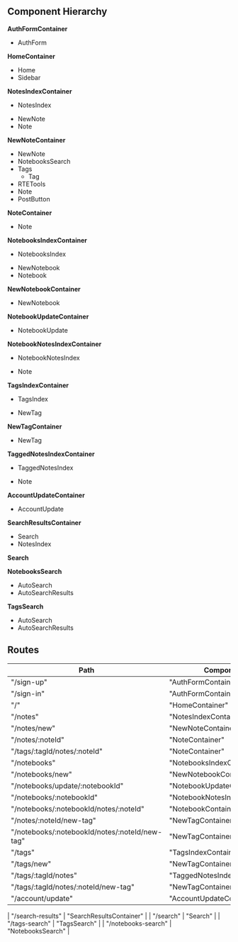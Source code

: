 ## Component Hierarchy

**AuthFormContainer**
 - AuthForm

**HomeContainer**
 - Home
  - Sidebar

**NotesIndexContainer**
 - NotesIndex
  + NewNote
  + Note

**NewNoteContainer**
 - NewNote
  - NotebooksSearch
  - Tags
    + Tag
  - RTETools
  - Note
  - PostButton

**NoteContainer**
 - Note

**NotebooksIndexContainer**
 - NotebooksIndex
  + NewNotebook
  + Notebook

**NewNotebookContainer**
- NewNotebook

**NotebookUpdateContainer**
- NotebookUpdate

**NotebookNotesIndexContainer**
 - NotebookNotesIndex
  + Note

**TagsIndexContainer**
 - TagsIndex
  + NewTag

**NewTagContainer**
- NewTag

**TaggedNotesIndexContainer**
 - TaggedNotesIndex
  + Note


**AccountUpdateContainer**
 - AccountUpdate

<!-- TODO -->

**SearchResultsContainer**
- Search
- NotesIndex

**Search**

**NotebooksSearch**
 - AutoSearch
 - AutoSearchResults

**TagsSearch**
 - AutoSearch
 - AutoSearchResults

## Routes

|Path   | Component   |
|-------|-------------|
| "/sign-up" | "AuthFormContainer" |
| "/sign-in" | "AuthFormContainer" |
| "/" | "HomeContainer" |
| "/notes" | "NotesIndexContainer" |
| "/notes/new" | "NewNoteContainer" |
| "/notes/:noteId" | "NoteContainer" |
| "/tags/:tagId/notes/:noteId" | "NoteContainer" |
| "/notebooks" | "NotebooksIndexContainer" |
| "/notebooks/new" | "NewNotebookContainer" |
| "/notebooks/update/:notebookId" | "NotebookUpdateContainer" |
| "/notebooks/:notebookId" | "NotebookNotesIndexContainer" |
| "/notebooks/:notebookId/notes/:noteId" | "NotebookContainer" |
| "/notes/:noteId/new-tag" | "NewTagContainer" |
| "/notebooks/:notebookId/notes/:noteId/new-tag" | "NewTagContainer" |
| "/tags" | "TagsIndexContainer" |
| "/tags/new" | "NewTagContainer" |
| "/tags/:tagId/notes" | "TaggedNotesIndexContainer" |
| "/tags/:tagId/notes/:noteId/new-tag" | "NewTagContainer" |
| "/account/update" | "AccountUpdateContainer" |

<!-- TODO -->

| "/search-results" | "SearchResultsContainer" |
| "/search" | "Search" |
| "/tags-search" | "TagsSearch" |
| "/notebooks-search" | "NotebooksSearch" |
